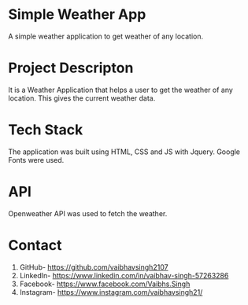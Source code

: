 # Simple Weather App
A simple weather application to get weather of any location.

# Project Descripton
It is a Weather Application that helps a user to get the weather of any location. This gives the current weather data.

# Tech Stack
The application was built using HTML, CSS and JS with Jquery.
Google Fonts were used.

# API
Openweather API was used to fetch the weather.

# Contact
1. GitHub- https://github.com/vaibhavsingh2107
2.  LinkedIn- https://www.linkedin.com/in/vaibhav-singh-57263286 
3. Facebook- https://www.facebook.com/Vaibhs.Singh
4. Instagram- https://www.instagram.com/vaibhavsingh21/
